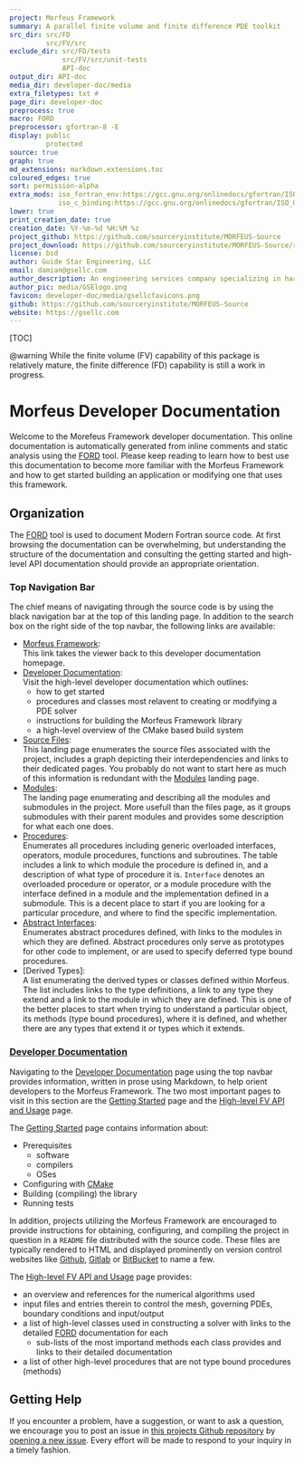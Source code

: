 ```yaml
---
project: Morfeus Framework
summary: A parallel finite volume and finite difference PDE toolkit
src_dir: src/FD
         src/FV/src
exclude_dir: src/FD/tests
             src/FV/src/unit-tests
             API-doc
output_dir: API-doc
media_dir: developer-doc/media
extra_filetypes: txt #
page_dir: developer-doc
preprocess: true
macro: FORD
preprocessor: gfortran-8 -E
display: public
         protected
source: true
graph: true
md_extensions: markdown.extensions.toc
coloured_edges: true
sort: permission-alpha
extra_mods: iso_fortran_env:https://gcc.gnu.org/onlinedocs/gfortran/ISO_005fFORTRAN_005fENV.html
            iso_c_binding:https://gcc.gnu.org/onlinedocs/gfortran/ISO_005fC_005fBINDING.html#ISO_005fC_005fBINDING
lower: true
print_creation_date: true
creation_date: %Y-%m-%d %H:%M %z
project_github: https://github.com/sourceryinstitute/MORFEUS-Source
project_download: https://github.com/sourceryinstitute/MORFEUS-Source/releases
license: bsd
author: Guide Star Engineering, LLC
email: damian@gsellc.com
author_description: An engineering services company specializing in hardware & software engineering design, R&D, testing, and systems integration.
author_pic: media/GSElogo.png
favicon: developer-doc/media/gsellcfavicons.png
github: https://github.com/sourceryinstitute/MORFEUS-Source
website: https://gsellc.com
---
```


[_____ Comments _______]:#
[source: display source code corresponding to item being documented]:#
[graph: generate call graphs, module dependency graphs, derive type composition/inheritance graphs ]:#
[sort: different sorting schemes for the modules or procedures or programs or derived types (alpha = alphabetical see wiki).]:#
[extra_mods: documentation for intrinsic modules]:#

[This document is a FORD project file, formatted with Pythonic Markdown                                      ]:#
[See https://github.com/Fortran-FOSS-programmers/ford/wiki/Project-File-Options for more info on writing FORD project files]:#

[TOC]

@warning While the finite volume (FV) capability of this package is relatively mature, the finite difference (FD) capability is still a work in progress.

Morfeus Developer Documentation
===============================

Welcome to the Morefeus Framework developer documentation.
This online documentation is automatically generated from inline comments and static analysis
using the [FORD] tool.
Please keep reading to learn how to best use this documentation to become more familiar with
the Morfeus Framework and how to get started building an application or modifying one that uses
this framework.

[FORD]: https://github.com/Fortran-FOSS-Programmers/ford#readme


Organization
------------

The [FORD] tool is used to document Modern Fortran source code.
At first browsing the documentation can be overwhelming, but understanding the structure of the documentation and
consulting the getting started and high-level API documentation should provide an appropriate orientation.

### Top Navigation Bar

The chief means of navigating through the source code is by using the black navigation bar at the top of this landing page.
In addition to the search box on the right side of the top navbar, the following links are available:

* [Morfeus Framework]:  
  This link takes the viewer back to this developer documentation homepage.
* [Developer Documentation]:  
  Visit the high-level developer documentation which outlines:
  * how to get started
  * procedures and classes most relavent to creating or modifying a PDE solver
  * instructions for building the Morfeus Framework library
  * a high-level overview of the CMake based build system
* [Source Files]:  
  This landing page enumerates the source files associated with the project,
  includes a graph depicting their interdependencies and links to their dedicated pages.
  You probably do not want to start here as much of this information is redundant with
  the [Modules] landing page.
* [Modules]:  
  The landing page enumerating and describing all the modules and submodules in the project.
  More usefull than the files page, as it groups submodules with their parent modules and
  provides some description for what each one does.
* [Procedures]:  
  Enumerates all procedures including generic overloaded interfaces, operators, module procedures, functions and subroutines.
  The table includes a link to which module the procedure is defined in, and a description of what type of procedure it is.
  `Interface` denotes an overloaded procedure or operator, or a module procedure
  with the interface defined in a module and the implementation defined in a submodule.
  This is a decent place to start if you are looking for a particular procedure,
  and where to find the specific implementation.
* [Abstract Interfaces]:  
  Enumerates abstract procedures defined, with links to the modules in which they are defined.
  Abstract procedures only serve as prototypes for other code to implement, or are used to
  specify deferred type bound procedures.
* [Derived Types]:  
  A list enumerating the derived types or classes defined within Morfeus.
  The list includes links to the type definitions, a link to any type they extend and a link to the module in which they are defined.
  This is one of the better places to start when trying to understand a particular object, its methods (type bound procedures),
  where it is defined, and whether there are any types that extend it or types which it extends.

[Morfeus Framework]: https://sourceryinstitute.github.io/MORFEUS-Source/index.html
[Developer Documentation]: https://sourceryinstitute.github.io/MORFEUS-Source/page/index.html
[Source Files]: https://sourceryinstitute.github.io/MORFEUS-Source/lists/files.html
[Modules]: https://sourceryinstitute.github.io/MORFEUS-Source/lists/modules.html
[Procedures]: https://sourceryinstitute.github.io/MORFEUS-Source/lists/procedures.html
[Abstract Interfaces]: https://sourceryinstitute.github.io/MORFEUS-Source/lists/absint.html


### [Developer Documentation]

Navigating to the [Developer Documentation] page using the top navbar provides information, written in prose using Markdown,
to help orient developers to the Morfeus Framework.
The two most important pages to visit in this section are the [Getting Started] page and the [High-level FV API and Usage] page.

The [Getting Started] page contains information about:

* Prerequisites
  * software
  * compilers
  * OSes
* Configuring with [CMake]
* Building (compiling) the library
* Running tests

In addition, projects utilizing the Morfeus Framework are encouraged to provide instructions for obtaining,
configuring, and compiling the project in question in a `README` file distributed with the source code.
These files are typically rendered to HTML and displayed prominently on version control websites like
[Github], [Gitlab] or [BitBucket] to name a few.

The [High-level FV API and Usage] page provides:
* an overview and references for the numerical algorithms used
* input files and entries therein to control the mesh, governing PDEs, boundary conditions and input/output
* a list of high-level classes used in constructing a solver with links to the detailed [FORD] documentation for each
  * sub-lists of the most importand methods each class provides and links to their detailed documentation
* a list of other high-level procedures that are not type bound procedures (methods)


[Getting Started]: https://sourceryinstitute.github.io/MORFEUS-Source/page/getting-started.html
[High-level FV API and Usage]: https://sourceryinstitute.github.io/MORFEUS-Source/page/FV-API.html
[CMake]: https://cmake.org/cmake/help/latest/
[Github]: https://github.com
[Gitlab]: https://gitlab.com
[BitBucket]: https://bitbucket.org


Getting Help
------------

If you encounter a problem, have a suggestion, or want to ask a question,
we encourage you to post an issue in [this projects Github repository] by
[opening a new issue]. Every effort will be made to respond to your inquiry in a timely fashion.

[this projects Github repository]: https://github.com/sourceryinstitute/MORFEUS-Source
[opening a new issue]: https://github.com/sourceryinstitute/MORFEUS-Source/issues/new
